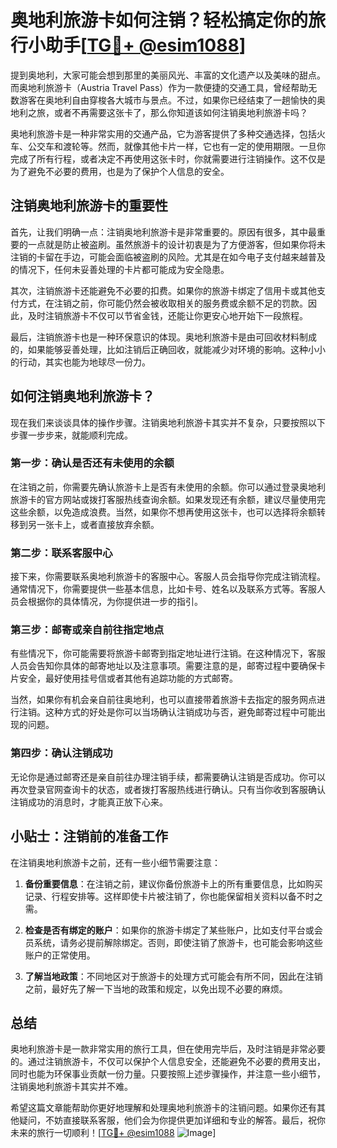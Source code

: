 # 奥地利旅游卡如何注销？轻松搞定你的旅行小助手[[TG💪+ @esim1088](https://t.me/s/esim1088)]

提到奥地利，大家可能会想到那里的美丽风光、丰富的文化遗产以及美味的甜点。而奥地利旅游卡（Austria Travel Pass）作为一款便捷的交通工具，曾经帮助无数游客在奥地利自由穿梭各大城市与景点。不过，如果你已经结束了一趟愉快的奥地利之旅，或者不再需要这张卡了，那么你知道该如何注销奥地利旅游卡吗？

奥地利旅游卡是一种非常实用的交通产品，它为游客提供了多种交通选择，包括火车、公交车和渡轮等。然而，就像其他卡片一样，它也有一定的使用期限。一旦你完成了所有行程，或者决定不再使用这张卡时，你就需要进行注销操作。这不仅是为了避免不必要的费用，也是为了保护个人信息的安全。

## 注销奥地利旅游卡的重要性

首先，让我们明确一点：注销奥地利旅游卡是非常重要的。原因有很多，其中最重要的一点就是防止被盗刷。虽然旅游卡的设计初衷是为了方便游客，但如果你将未注销的卡留在手边，可能会面临被盗刷的风险。尤其是在如今电子支付越来越普及的情况下，任何未妥善处理的卡片都可能成为安全隐患。

其次，注销旅游卡还能避免不必要的扣费。如果你的旅游卡绑定了信用卡或其他支付方式，在注销之前，你可能仍然会被收取相关的服务费或余额不足的罚款。因此，及时注销旅游卡不仅可以节省金钱，还能让你更安心地开始下一段旅程。

最后，注销旅游卡也是一种环保意识的体现。奥地利旅游卡是由可回收材料制成的，如果能够妥善处理，比如注销后正确回收，就能减少对环境的影响。这种小小的行动，其实也能为地球尽一份力。

## 如何注销奥地利旅游卡？

现在我们来谈谈具体的操作步骤。注销奥地利旅游卡其实并不复杂，只要按照以下步骤一步步来，就能顺利完成。

### 第一步：确认是否还有未使用的余额

在注销之前，你需要先确认旅游卡上是否有未使用的余额。你可以通过登录奥地利旅游卡的官方网站或拨打客服热线查询余额。如果发现还有余额，建议尽量使用完这些余额，以免造成浪费。当然，如果你不想再使用这张卡，也可以选择将余额转移到另一张卡上，或者直接放弃余额。

### 第二步：联系客服中心

接下来，你需要联系奥地利旅游卡的客服中心。客服人员会指导你完成注销流程。通常情况下，你需要提供一些基本信息，比如卡号、姓名以及联系方式等。客服人员会根据你的具体情况，为你提供进一步的指引。

### 第三步：邮寄或亲自前往指定地点

有些情况下，你可能需要将旅游卡邮寄到指定地址进行注销。在这种情况下，客服人员会告知你具体的邮寄地址以及注意事项。需要注意的是，邮寄过程中要确保卡片安全，最好使用挂号信或者其他有追踪功能的方式邮寄。

当然，如果你有机会亲自前往奥地利，也可以直接带着旅游卡去指定的服务网点进行注销。这种方式的好处是你可以当场确认注销成功与否，避免邮寄过程中可能出现的问题。

### 第四步：确认注销成功

无论你是通过邮寄还是亲自前往办理注销手续，都需要确认注销是否成功。你可以再次登录官网查询卡的状态，或者拨打客服热线进行确认。只有当你收到客服确认注销成功的消息时，才能真正放下心来。

## 小贴士：注销前的准备工作

在注销奥地利旅游卡之前，还有一些小细节需要注意：

1. **备份重要信息**：在注销之前，建议你备份旅游卡上的所有重要信息，比如购买记录、行程安排等。这样即使卡片被注销了，你也能保留相关资料以备不时之需。

2. **检查是否有绑定的账户**：如果你的旅游卡绑定了某些账户，比如支付平台或会员系统，请务必提前解除绑定。否则，即使注销了旅游卡，也可能会影响这些账户的正常使用。

3. **了解当地政策**：不同地区对于旅游卡的处理方式可能会有所不同，因此在注销之前，最好先了解一下当地的政策和规定，以免出现不必要的麻烦。

## 总结

奥地利旅游卡是一款非常实用的旅行工具，但在使用完毕后，及时注销是非常必要的。通过注销旅游卡，不仅可以保护个人信息安全，还能避免不必要的费用支出，同时也能为环保事业贡献一份力量。只要按照上述步骤操作，并注意一些小细节，注销奥地利旅游卡其实并不难。

希望这篇文章能帮助你更好地理解和处理奥地利旅游卡的注销问题。如果你还有其他疑问，不妨直接联系客服，他们会为你提供更加详细和专业的解答。最后，祝你未来的旅行一切顺利！[[TG💪+ @esim1088](https://t.me/s/esim1088) ![Image](https://i.postimg.cc/4NQfJmqS/Snipaste-2025-05-13-00-14-12.png)]